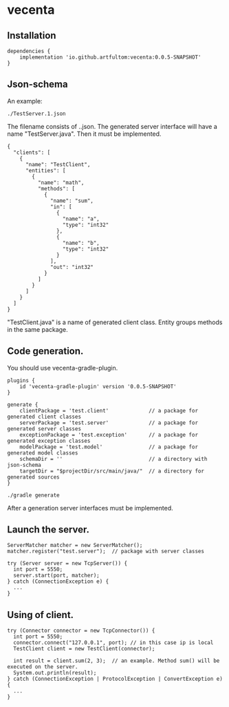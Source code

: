 # vecenta

## Installation

```
dependencies {
    implementation 'io.github.artfultom:vecenta:0.0.5-SNAPSHOT'
}
```

## Json-schema
An example:
```
./TestServer.1.json
```
The filename consists of <name of server>.<version>.json. The generated server interface will have a name "TestServer.java". Then it must be implemented.

```
{
  "clients": [
    {
      "name": "TestClient",
      "entities": [
        {
          "name": "math",
          "methods": [
            {
              "name": "sum",
              "in": [
                {
                  "name": "a",
                  "type": "int32"
                },
                {
                  "name": "b",
                  "type": "int32"
                }
              ],
              "out": "int32"
            }
          ]
        }
      ]
    }
  ]
}
```
"TestClient.java" is a name of generated client class. Entity groups methods in the same package.

## Code generation.
You should use vecenta-gradle-plugin.

```
plugins {
    id 'vecenta-gradle-plugin' version '0.0.5-SNAPSHOT'
}
```

```
generate {
    clientPackage = 'test.client'             // a package for generated client classes
    serverPackage = 'test.server'             // a package for generated server classes
    exceptionPackage = 'test.exception'       // a package for generated exception classes
    modelPackage = 'test.model'               // a package for generated model classes
    schemaDir = ''                            // a directory with json-schema
    targetDir = "$projectDir/src/main/java/"  // a directory for generated sources
}
```

```
./gradle generate
```

After a generation server interfaces must be implemented.

## Launch the server.
```
ServerMatcher matcher = new ServerMatcher();
matcher.register("test.server");  // package with server classes

try (Server server = new TcpServer()) {
  int port = 5550;
  server.start(port, matcher);
} catch (ConnectionException e) {
  ...
}
```

## Using of client.
```
try (Connector connector = new TcpConnector()) {
  int port = 5550;
  connector.connect("127.0.0.1", port); // in this case ip is local
  TestClient client = new TestClient(connector);

  int result = client.sum(2, 3);  // an example. Method sum() will be executed on the server.
  System.out.println(result);
} catch (ConnectionException | ProtocolException | ConvertException e) {
  ...
}
```
